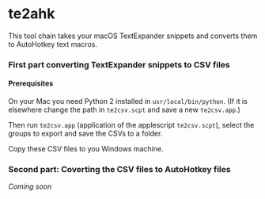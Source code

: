 # te2ahk

This tool chain takes your macOS TextExpander snippets and converts them to AutoHotkey text macros.

### First part converting TextExpander snippets to CSV files

#### Prerequisites 

On your Mac you need Python 2 installed in `usr/local/bin/python`. (If it is elsewhere change the path in `te2csv.scpt` and save a new `te2csv.app`.)

Then run `te2csv.app` (application of the applescript `te2csv.scpt`), select the groups to export and save the CSVs to a folder.

Copy these CSV files to you Windows machine.

### Second part: Coverting the CSV files to AutoHotkey files

*Coming soon*
